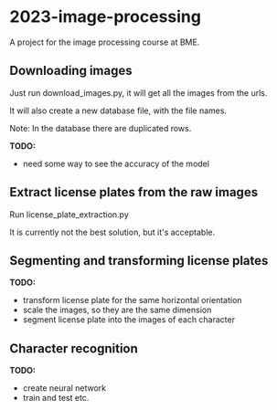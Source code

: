 # 2023-image-processing
A project for the image processing course at BME.

## Downloading images

Just run download_images.py, it will get all the images from the urls.

It will also create a new database file, with the file names.

Note: In the database there are duplicated rows.

**TODO:**
- need some way to see the accuracy of the model

## Extract license plates from the raw images

Run license_plate_extraction.py

It is currently not the best solution, but it's acceptable.

## Segmenting and transforming license plates

**TODO:**
- transform license plate for the same horizontal orientation
- scale the images, so they are the same dimension
- segment license plate into the images of each character

## Character recognition

**TODO:**
- create neural network
- train and test
etc.